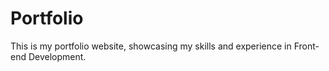 # Portfolio
This is my portfolio website, showcasing my skills and experience in Front-end Development. 
